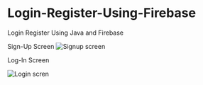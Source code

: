 # Login-Register-Using-Firebase
Login Register Using Java and Firebase

Sign-Up Screen
![Signup screen](https://github.com/Yogeshyadav03/Login-Register-Using-Firebase/assets/103330048/81552fbb-21a5-4f48-a330-3eda9fd98a12)

Log-In Screen

![Login scren](https://github.com/Yogeshyadav03/Login-Register-Using-Firebase/assets/103330048/a6bf351a-72c5-41cd-b742-40e0a54ef453)


